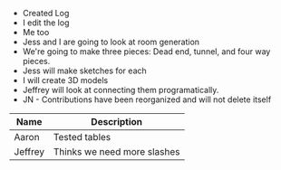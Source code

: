 - Created Log
- I edit the log
- Me too
- Jess and I are going to look at room generation
 - We're going to make three pieces: Dead end, tunnel, and four way pieces.
 - Jess will make sketches for each
 - I will create 3D models
 - Jeffrey will look at connecting them programatically.
- JN - Contributions have been reorganized and will not delete itself


| Name | Description |
| ---- | ----------- |
| Aaron | Tested tables | 
| Jeffrey | Thinks we need more slashes |
